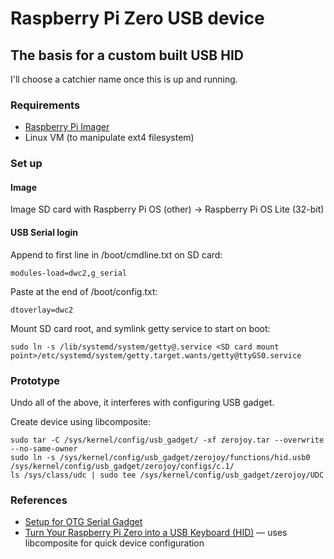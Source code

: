 # Raspberry Pi Zero USB device

## The basis for a custom built USB HID

I'll choose a catchier name once this is up and running. 

### Requirements

* [Raspberry Pi Imager](https://www.raspberrypi.org/downloads/)
* Linux VM (to manipulate ext4 filesystem)

### Set up

#### Image

Image SD card with Raspberry Pi OS (other) → Raspberry Pi OS Lite (32-bit)

#### USB Serial login

Append to first line in /boot/cmdline.txt on SD card:

    modules-load=dwc2,g_serial

Paste at the end of /boot/config.txt:

    dtoverlay=dwc2

Mount SD card root, and symlink getty service to start on boot:

    sudo ln -s /lib/systemd/system/getty@.service <SD card mount point>/etc/systemd/system/getty.target.wants/getty@ttyGS0.service

### Prototype

Undo all of the above, it interferes with configuring USB gadget.

Create device using libcomposite:

    sudo tar -C /sys/kernel/config/usb_gadget/ -xf zerojoy.tar --overwrite --no-same-owner
    sudo ln -s /sys/kernel/config/usb_gadget/zerojoy/functions/hid.usb0 /sys/kernel/config/usb_gadget/zerojoy/configs/c.1/
    ls /sys/class/udc | sudo tee /sys/kernel/config/usb_gadget/zerojoy/UDC

### References

* [Setup for OTG Serial Gadget](https://raspberrypi.stackexchange.com/a/75551)
* [Turn Your Raspberry Pi Zero into a USB Keyboard (HID)](https://randomnerdtutorials.com/raspberry-pi-zero-usb-keyboard-hid/) — uses libcomposite for quick device configuration
